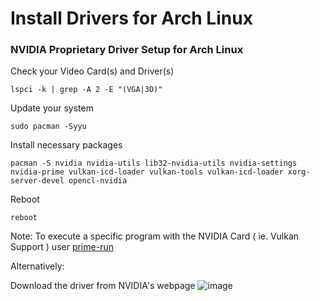 # Install Drivers for Arch Linux

### NVIDIA Proprietary Driver Setup for Arch Linux

Check your Video Card(s) and Driver(s)

    lspci -k | grep -A 2 -E "(VGA|3D)"

Update your system

    sudo pacman -Syyu

Install necessary packages

    pacman -S nvidia nvidia-utils lib32-nvidia-utils nvidia-settings nvidia-prime vulkan-icd-loader vulkan-tools vulkan-icd-loader xorg-server-devel opencl-nvidia 

Reboot

    reboot

Note: To execute a specific program with the NVIDIA Card ( ie. Vulkan Support ) user [prime-run](https://wiki.archlinux.org/title/PRIME#PRIME_render_offload)


Alternatively:

Download the driver from NVIDIA's webpage
![image](https://github.com/sonus89/linux_scripts/assets/10185202/4292c6d9-c63c-45dc-8d5f-2248aa934a0d)

